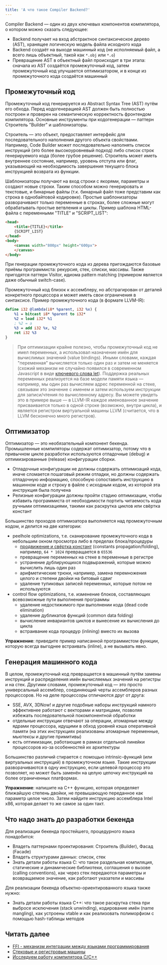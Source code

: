 ```yaml
---
title: 'А что такое Compiler Backend?'
---
```


Compiler Backend — один из двух ключевых компонентов компилятора, о котором можно сказать следующее:

- Backend получает на вход абстрактное синтаксическое дерево (AST), хранящее логическую модель файла исходного кода
- Backend создаёт на выходе машинный код (не исполняемый файл, а всего лишь объектный, такой как `*.obj` или `*.o`)
- Превращение AST в объектный файл происходит в три этапа: сначала из AST создаётся промежуточный код, затем промежуточный код улучшается оптимизатором, и в конце из промежуточного кода создаётся машинный

## Промежуточный код

Промежуточный код генерируется из Abstract Syntax Tree (AST) путём его обхода. Перед кодогенерацией AST должен быть полностью построен и проверен на семантическую корректность фронтендом компилятора. Основные инструменты при кодогенерации — паттерн Строитель "Builder" и шаблонизаторы.

Строитель — это объект, предоставляет интерфейс для последовательного наполнения другого объекта свойствами. Например, Code Builder может последовательно наполнять список инструкций (это более высокоуровневый подход) либо список строк генерируемого кода (более грубое решение). Строитель может иметь внутреннее состояние, например, уровень отступа или флаг, указывающий на необходимость завершения текущего блока инструкцией возврата из функции.

Шаблонизаторы получают на вход строки с якорями, параметры и создают новые строки. Таким способом можно генерировать и текстовые, и бинарные файлы (т.к. бинарный файл тоже представим как строка в однобайтовой кодировке). Простые шаблонизаторы разворачивают только переменные в строках, более сложные могут обрабатывать простые ветвления и циклы. Пример шаблона HTML-файла с переменными "TITLE" и "SCRIPT_LIST":

```html
<head>
    <title>{TITLE}</title>
    {SCRIPT_LIST}
</head>
<body>
    <canvas width="800px" height="600px">
    </canvas>
</body>
```

При генерации промежуточного кода из дерева пригождаются базовые приёмы программиста: рекурсия, стек, списки, массивы. Также пригодятся паттерн Visitor, идиома pattern matching (примером является даже обычный switch-case).

Промежуточный код близок к ассемблеру, но абстрагирован от деталей конкретного процессора и может иметь свои ограничения в синтаксисе. Пример промежуточного кода (в формате LLVM-IR):

```llvm
define i32 @lambda(i8* %parent, i32 %x) {
    %1 = bitcast i8* %parent to i32*
    %2 = load i32* %1
    ; %2 = a
    %3 = add i32 %x, %2
    ret i32 %3
}
```

> При оптимизации крайне полезно, чтобы промежуточный код не имел переменных, а использовал назначение имён для вычислимых значений (value bindings). Иными словами, каждая "переменная" вычисляется только один раз и затем не меняется (схожий механизм не случайно появился в современном Javascript в виде [ключевого слова let](https://learn.javascript.ru/let-const)). Поддержка реальных переменных реализуется на базе модели памяти языка — например, мы один раз вычисляем адрес переменной на стеке, связывам это значение с именем и затем используем инструкции для записи/чтения по вычисленному адресу. Вы можете увидеть это в примере выше — в LLVM-IR каждое именованное значение присваивается только в одной строке (возможно, внутри цикла), и является регистром виртуальной машины LLVM (считается, что в LLVM бесконечно много регистров).

## Оптимизатор

Оптимизатор — это необязательный компонент бекенда. Промышленные компиляторы содержат оптимизатор, потому что в привычном цикле разработки используются отладочные (debug) и оптимизированные (release) конфигурации сборки.

- Отладочные конфигурации не должны содержать оптимизаций кода, иначе сломается пошаговый режим отладки, но должны содержать отладочную информацию, способную сопоставить инструкцию в машинном коде и строку в файле с исходным кодом, из которой эта инструкция была получена
- Релизные конфигурации должны пройти стадию оптимизации, чтобы избавить программиста от необходимости портить читаемость кода ручными оптимизациями, такими как раскрутка циклов или свёртка констант

Большинство проходов оптимизатора выполняется над промежуточным кодом, и делится на две категории:

 - peelhole optimizations, т.е. сканирование промежуточного кода в небольшим окном просмотра либо в пределах блока/процедуры
    - [продвижение и свёртка констант](https://ru.wikipedia.org/wiki/%D0%A1%D0%B2%D1%91%D1%80%D1%82%D0%BA%D0%B0_%D0%BA%D0%BE%D0%BD%D1%81%D1%82%D0%B0%D0%BD%D1%82) (constants propagation/folding), например, `64 * 1024` превращается в `65536`
    - превращение переменных на стеке в переменные в регистре
    - устранение дублирующихся подвыражений, которые можно вычислить лишь один раз
    - арифметические трюки, например, замена перемножения целого и степени двойки на битовый сдвиг
    - удаление тупиковых записей переменных, которые потом не используются
 - control flow optimizations, т.е. изменение блоков, составляющих всевозможные пути выполнения программы
    - удаление недостижимого при выполнении кода (dead code elimination)
    - удаление дубликатов функций (common data folding)
    - вычисление инвариантов циклов и вынесение их вычисления до цикла
    - встраивание кода процедур (inlining) вместо их вызова

**Упражнение**: приведите пример написанной программистом функции, которую всегда выгоднее встраивать (inline), а не вызывать явно.

## Генерация машинного кода

В целом, промежуточный код превращается в машинный путём замены инструкций и распределения имён вычисляемых значений на регистры и на стек. Другими словами, промежуточный код — это просто универсальный ассемблер, соединяющий черты ассемблеров разных процессоров. Но на деле процессоры отличаются друг от друга:

- SSE, AVX, 3DNow! и другие подобные наборы инструкций намного эффективнее работают с векторами и матрицами, позволяя избежать последовательной покомпонентной обработки
- отдельные инструкции отвечают за операции, атомарные между ядрами процессора, идущими в обход уровней кэша оперативной памяти (на этих инструкциях реализованы атомарные переменные, мьютексы и другие примитивы)
- есть оптимизации, работающие в рамках отдельной линейки процессоров из-за особенностей их архитектуры

Большинство различий стирается с помощью intrinsic-функций (или виртуальных инструкций) в промежуточном языке. Такие инструкции разворачиваются в одну инструкцию, если целевой процессор это позволяет, но может быть заменён на целую цепочку инструкций на более ограниченных платформах.

**Упражнение**: напишите на C++ функцию, которая определяет ближайшую степень двойки, не превышающую переданное как параметр целое число. Затем найдите инструкцию ассемблера Intel x86, которая делает то же самое за один такт.

## Что надо знать до разработки бекенда

Для реализации бекенда простейшего, процедурного языка понадобится:

- Владеть паттернами проектирования: Строитель (Builder), Фасад (Facade)
- Владеть структурами данных: список, стек
- Знать детали работы языка C: что такое раздельная компиляция, статические и динамические библиотеки, соглашения о вызове (calling conventions), как через стек передаются параметры и возвращаемое значение, как работают указатели и массивы

Для реализации бекенда объектно-ориентированного языка также нужно:

- Знать детали работы языка C++: что такое раскрутка стека при выбросе исключения (stack unwinding), кодирование имён (name mangling), как устроены vtable и как реализовать полиморфизм с помощью hash-таблицы методов

## Читать далее

- [FFI - механизм интеграции между языками программирования](/compilers/backend_ffi.html)
- [Стековые и регистровые машины](/compilers/stack_and_register.html)
- [Исследуем работу компилятора C/C++](/compilers/c_in_depth.html)
